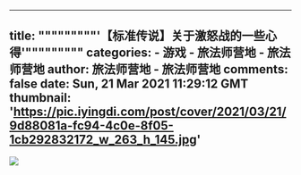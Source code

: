 
---
title: """""""""'【标准传说】关于激怒战的一些心得'"""""""""
categories: 
    - 游戏
    - 旅法师营地 - 旅法师营地
author: 旅法师营地 - 旅法师营地
comments: false
date: Sun, 21 Mar 2021 11:29:12 GMT
thumbnail: 'https://pic.iyingdi.com/post/cover/2021/03/21/9d88081a-fc94-4c0e-8f05-1cb292832172_w_263_h_145.jpg'
---

<div>   
<img src="https://pic.iyingdi.com/post/cover/2021/03/21/9d88081a-fc94-4c0e-8f05-1cb292832172_w_263_h_145.jpg" referrerpolicy="no-referrer"><br><p></p>  
</div>
            